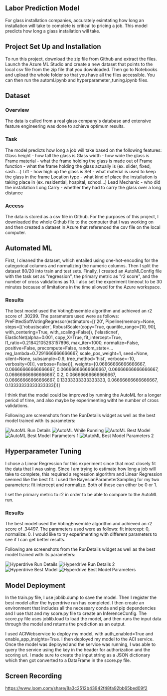 ## Labor Prediction Model

For glass installation companies, accurately esimtating how long an installation will take to complete is critical to pricing a job. This model predicts how long a glass installation will take.

## Project Set Up and Installation
To run this project, download the zip file from Github and extract the files. Launch the Azure ML Studio and create a new dataset that points to the local csv file from the zip file that you downloaded. Then go to Notebooks and upload the whole folder so that you have all the files accessible. You can then run the automl.ipynb and hyperparameter_tuning.ipynb files.

## Dataset

### Overview
The data is culled from a real glass company's database and extensive feature engineering was done to achieve optimum results. 

### Task
The model predicts how long a job will take based on the following features:
Glass height - how tall the glass is
Glass width - how wide the glass is
Frame material - what the frame holding the glass is made out of
Frame function - what the frame holding the glass actually is (ex. slider, fixed, sash....)
Lift - how high up the glass is
Set - what material is used to keep the glass in the frame
Location type - what kind of place the installation is taking place in (ex. residential, hospital, school...)
Lead Mechanic - who did the installation
Long Carry - whether they had to carry the glass over a long distance

### Access
The data is stored as a csv file in Github. For the purposes of this project, I downloaded the whole Github file to the computer that I was working on and then created a dataset in Azure that referenced the csv file on the local computer.

## Automated ML
First, I cleaned the dataset, which entailed using one-hot-encoding for the categorical columns and normalizing the numeric columns. Then I split the dataset 80/20 into train and test sets. Finally, I created an AutoMLConfig file with the task set as "regression", the primary metric as "r2 score", and the number of cross validations as 10. I also set the experiment timeout to be 30 minutes because of limitations in the time allowed for the Azure workspace. 

### Results
The best model used the VotingEnsemble algorithm and achieved an r2 score of .30299. The parameters used were as follows:
PreFittedSoftVotingRegressor(estimators=[('20', Pipeline(memory=None, steps=[('robustscaler', RobustScaler(copy=True, quantile_range=[10, 90], with_centering=True, with_scaling=False)), ('elasticnet', ElasticNet(alpha=0.001, copy_X=True, fit_intercept=True, l1_ratio=0.21842105263157896, max_iter=1000, normalize=False, positive=False, precompute=False, random_state=... reg_lambda=0.7291666666666667, scale_pos_weight=1, seed=None, silent=None, subsample=0.9, tree_method='hist', verbose=-10, verbosity=0))], verbose=False))], weights=[0.06666666666666667, 0.06666666666666667, 0.06666666666666667, 0.06666666666666667, 0.06666666666666667, 0.2, 0.06666666666666667, 0.06666666666666667, 0.13333333333333333, 0.06666666666666667, 0.13333333333333333]))]

I think that the model could be improved by running the AutoML for a longer period of time, and also maybe by experimenting witht he number of cross validations.

Following are screenshots from the RunDetails widget as well as the best model trained with its parameters:

![AutoML Run Details](https://github.com/SLane35/nd00333-capstone/blob/master/starter_file/AutoML%20Run%20Details.png)
![AutoML While Running](https://github.com/SLane35/nd00333-capstone/blob/master/starter_file/AutoML%20While%20Running.png)
![AutoML Best Model](https://github.com/SLane35/nd00333-capstone/blob/master/starter_file/AutoML%20Best%20Model.png)
![AutoML Best Model Parameters 1](https://github.com/SLane35/nd00333-capstone/blob/master/starter_file/AutoML%20Parameters1.png)
![AutoML Best Model Parameters 2](https://github.com/SLane35/nd00333-capstone/blob/master/starter_file/AutoML%20Parameters2.png)

## Hyperparameter Tuning
I chose a Linear Regression for this experiment since that most closely fit the data that I was using. Since I am trying to estimate how long a job will take to complete, this required a regression algorithm and Linear Regression seemed like the best fit. I used the BayesianParameterSampling for my two parameters: fit intercept and normalize. Both of these can either be 0 or 1. 

I set the primary metric to r2 in order to be able to compare to the AutoML run.

### Results
The best model used the VotingEnsemble algorithm and achieved an r2 score of .34497. The parameters used were as follows: fit intercept: 0, normalize: 0. I would like to try experimenting with different parameters to see if I can get better results. 

Following are screenshots from the RunDetails widget as well as the best model trained with its parameters:

![Hyperdrive Run Details](https://github.com/SLane35/nd00333-capstone/blob/master/starter_file/Hyperdrive%20Run%20Details.png)
![Hyperdrive Run Details 2](https://github.com/SLane35/nd00333-capstone/blob/master/starter_file/Hyperdrive%20Run%20Details%202.png)
![Hyperdrive Best Model](https://github.com/SLane35/nd00333-capstone/blob/master/starter_file/Hyperdrive%20Best%20Run.png)
![Hyperdrive Best Model Parameters](https://github.com/SLane35/nd00333-capstone/blob/master/starter_file/Hyperdrive%20Best%20Model%20Parameters.png)

## Model Deployment
In the train.py file, I use joblib.dump to save the model. Then I register the best model after the hyperdrive run has completed. I then create an environment that includes all the necessary conda and pip dependencies and I use that and my score.py file to create an InferenceConfig. The score.py file uses joblib.load to load the model, and then runs the input data through the model and returns the prediction as an output. 

I used ACIWebservice to deploy my model, with auth_enabled=True and enable_app_insights=True. I then deployed my model to the ACI service. Once the model was deployed and the service was running, I was able to query the service using the key in the header for authorization and the scoring uri. I made sure to create the input string as a JSON dictionary which then got converted to a DataFrame in the score.py file. 

## Screen Recording
https://www.loom.com/share/8a3c2512b43942f48fa92bb65bed09f2

